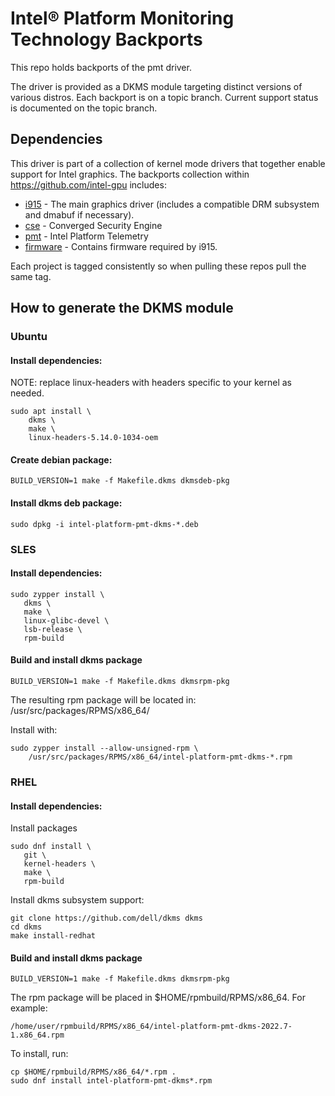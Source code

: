 # Intel® Platform Monitoring Technology Backports

This repo holds backports of the pmt driver.

The driver is provided as a DKMS module targeting distinct
versions of various distros. Each backport is on a topic 
branch. Current support status is documented on the topic branch.

## Dependencies
This driver is part of a collection of kernel mode drivers 
that together enable support for Intel graphics. The backports 
collection within https://github.com/intel-gpu includes:

  - [i915](https://github.com/intel-gpu/intel-gpu-i915-backports) - The main graphics driver (includes a compatible DRM subsystem and dmabuf if necessary).
  - [cse](https://github.com/intel-gpu/intel-gpu-cse-backports) - Converged Security Engine
  - [pmt](https://github.com/intel-gpu/intel-gpu-pmt-backports) - Intel Platform Telemetry
  - [firmware](https://github.com/intel-gpu/intel-gpu-firmware) - Contains firmware required by i915.  

Each project is tagged consistently so when pulling these repos pull the same tag.

## How to generate the DKMS module

### Ubuntu
#### Install dependencies:

NOTE: replace linux-headers with headers specific to your kernel
as needed.

```
sudo apt install \
    dkms \
    make \
    linux-headers-5.14.0-1034-oem
```

#### Create debian package:
```
BUILD_VERSION=1 make -f Makefile.dkms dkmsdeb-pkg
```

#### Install dkms deb package:

```
sudo dpkg -i intel-platform-pmt-dkms-*.deb
```

### SLES 

#### Install dependencies:

```
sudo zypper install \
   dkms \
   make \
   linux-glibc-devel \
   lsb-release \
   rpm-build
```

#### Build and install dkms package
```
BUILD_VERSION=1 make -f Makefile.dkms dkmsrpm-pkg
```

The resulting rpm package will be located in:
/usr/src/packages/RPMS/x86_64/

Install with:

```
sudo zypper install --allow-unsigned-rpm \
    /usr/src/packages/RPMS/x86_64/intel-platform-pmt-dkms-*.rpm
```

### RHEL

#### Install dependencies:

Install packages

```
sudo dnf install \
   git \
   kernel-headers \
   make \
   rpm-build
```

Install dkms subsystem support:

```
git clone https://github.com/dell/dkms dkms
cd dkms
make install-redhat
```

#### Build and install dkms package
```
BUILD_VERSION=1 make -f Makefile.dkms dkmsrpm-pkg
```

The rpm package will be placed in $HOME/rpmbuild/RPMS/x86_64.
For example:

```
/home/user/rpmbuild/RPMS/x86_64/intel-platform-pmt-dkms-2022.7-1.x86_64.rpm
```

To install, run:

```
cp $HOME/rpmbuild/RPMS/x86_64/*.rpm .
sudo dnf install intel-platform-pmt-dkms*.rpm
```

